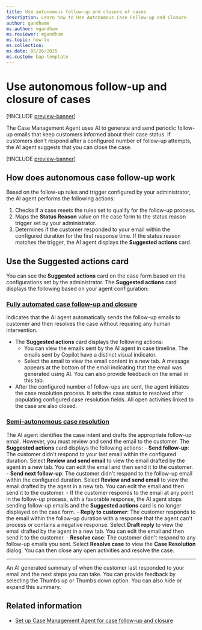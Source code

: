 ```yaml
---
title: Use autonomous follow-up and closure of cases
description: Learn how to Use Autonomous Case Follow-up and Closure.
author: gandhamm
ms.author: mgandham
ms.reviewer: mgandham
ms.topic: how-to 
ms.collection:
ms.date: 05/26/2025
ms.custom: bap-template 
---
```


# Use autonomous follow-up and closure of cases

[!INCLUDE [preview-banner](~/../shared-content/shared/preview-includes/preview-banner.md)]


The Case Management Agent uses AI to generate and send periodic follow-up emails that keep customers informed about their case status. If customers don't respond after a configured number of follow-up attempts, the AI agent suggests that you can close the case.

[!INCLUDE [preview-banner](../../../shared-content/shared/preview-includes/production-ready-preview-dynamics365.md)]



## How does autonomous case follow-up work

Based on the follow-up rules and trigger configured by your administrator, the AI agent performs the following actions:
 
1. Checks if a case meets the rules set to qualify for the follow-up process.
1. Maps the **Status Reason** value on the case form to the status reason trigger set by your administrator. 
1. Determines if the customer responded to your email within the configured duration for the first response time. If the status reason matches the trigger, the AI agent displays the **Suggested actions** card.
 
## Use the Suggested actions card

You can see the **Suggested actions** card on the case form based on the configurations set by the administrator. The **Suggested actions** card displays the following based on your agent configuration:

### [Fully automated case follow-up and closure](#tab/fullyautomatedcaseresolution)
 
Indicates that the AI agent automatically sends the follow-up emails to customer and then resolves the case without requiring any human intervention.
- The **Suggested actions** card displays the following actions: 
    - You can view the emails sent by the AI agent in case timeline. The emails sent by Copilot have a distinct visual indicator. 
    - Select the email to view the email content in a new tab. A message appears at the bottom of the email indicating that the email was generated using AI. You can also provide feedback on the email in this tab.
- After the configured number of follow-ups are sent, the agent initiates the case resolution process. It sets the case status to resolved after populating configured case resolution fields. All open activities linked to the case are also closed. 
 
### [Semi-autonomous case resolution](#tab/semiautonomouscaseresolution)

 The AI agent identifies the case intent and drafts the appropriate follow-up email. However, you must review and send the email to the customer. The **Suggested actions** card displays the following actions: 
     - **Send follow-up**: The customer didn't respond to your last email within the configured duration. Select **Review and send email** to view the email drafted by the agent in a new tab. You can edit the email and then send it to the customer.
    - **Send next follow-up**: The customer didn't respond to the follow-up email within the configured duration. Select **Review and send email** to view the email drafted by the agent in a new tab. You can edit the email and then send it to the customer.
    - If the customer responds to the email at any point in the follow-up process, with a favorable response, the AI agent stops sending follow-up emails and the **Suggested actions** card is no longer displayed on the case form.
    - **Reply to customer**: The customer responds to the email within the follow-up duration with a response that the agent can't process or contains a negative response. Select **Draft reply** to view the email drafted by the agent in a new tab. You can edit the email and then send it to the customer.
    - **Resolve case**: The customer didn't respond to any follow-up emails you sent. Select **Resolve case** to view the **Case Resolution** dialog. You can then close any open activities and resolve the case.

---

An AI generated summary of when the customer last responded to your email and the next steps you can take. You can provide feedback by selecting the Thumbs up or Thumbs down option. You can also hide or expand this summary.

## Related information

- [Set up Case Management Agent for case follow-up and closure](../administer/set-up-case-closure.md)



